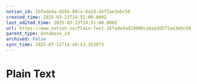 ```yaml
---
notion_id: 1bfade4a-d294-80ca-8a2d-d5f2ae3ebc50
created_time: 2025-03-23T14:51:00.000Z
last_edited_time: 2025-03-23T14:51:00.000Z
url: https://www.notion.so/Plain-Text-1bfade4ad29480ca8a2dd5f2ae3ebc50
parent_type: database_id
archived: False
sync_time: 2025-07-12T14:40:53.553073
---
```

# Plain Text

```plain text

```